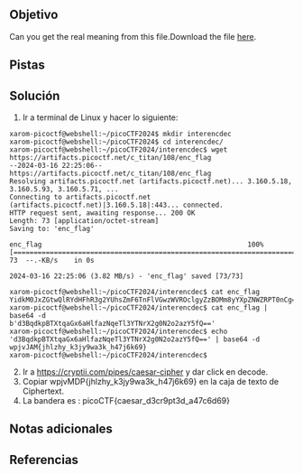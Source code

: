 ## Objetivo
Can you get the real meaning from this file.Download the file [here](https://artifacts.picoctf.net/c_titan/108/enc_flag).

## Pistas

## Solución
1. Ir a terminal de Linux y hacer lo siguiente:
```
xarom-picoctf@webshell:~/picoCTF2024$ mkdir interencdec
xarom-picoctf@webshell:~/picoCTF2024$ cd interencdec/
xarom-picoctf@webshell:~/picoCTF2024/interencdec$ wget https://artifacts.picoctf.net/c_titan/108/enc_flag
--2024-03-16 22:25:06--  https://artifacts.picoctf.net/c_titan/108/enc_flag
Resolving artifacts.picoctf.net (artifacts.picoctf.net)... 3.160.5.18, 3.160.5.93, 3.160.5.71, ...
Connecting to artifacts.picoctf.net (artifacts.picoctf.net)|3.160.5.18|:443... connected.
HTTP request sent, awaiting response... 200 OK
Length: 73 [application/octet-stream]
Saving to: 'enc_flag'

enc_flag                                                   100%[=======================================================================================================================================>]      73  --.-KB/s    in 0s      

2024-03-16 22:25:06 (3.82 MB/s) - 'enc_flag' saved [73/73]

xarom-picoctf@webshell:~/picoCTF2024/interencdec$ cat enc_flag 
YidkM0JxZGtwQlRYdHFhR3g2YUhsZmF6TnFlVGwzWVROclgyZzBOMm8yYXpZNWZRPT0nCg==
xarom-picoctf@webshell:~/picoCTF2024/interencdec$ cat enc_flag | base64 -d
b'd3BqdkpBTXtqaGx6aHlfazNqeTl3YTNrX2g0N2o2azY5fQ=='
xarom-picoctf@webshell:~/picoCTF2024/interencdec$ echo 'd3BqdkpBTXtqaGx6aHlfazNqeTl3YTNrX2g0N2o2azY5fQ==' | base64 -d
wpjvJAM{jhlzhy_k3jy9wa3k_h47j6k69}
xarom-picoctf@webshell:~/picoCTF2024/interencdec$ 
```
2. Ir a https://cryptii.com/pipes/caesar-cipher y dar click en decode.
3. Copiar wpjvMDP{jhlzhy_k3jy9wa3k_h47j6k69} en la caja de texto de Ciphertext.
4. La bandera es :
picoCTF{caesar_d3cr9pt3d_a47c6d69}
## Notas adicionales

## Referencias
